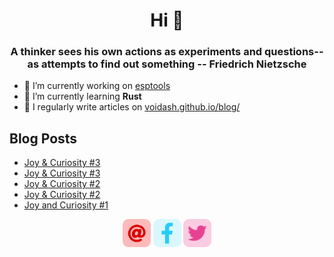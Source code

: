 <h1 align="center">Hi 👋</h1>
<h3 align="center">A thinker sees his own actions as experiments and questions--as attempts to find out something -- Friedrich Nietzsche</h3>

- 🔭 I’m currently working on [esptools](https://twitter.com/esp_tools)
- 🌱 I’m currently learning **Rust**
- 📝 I regularly write articles on [voidash.github.io/blog/](https://voidash.github.io/blog/)


<h2 align="left"> Blog Posts</h2>
 
<!-- BLOG-POST-LIST:START -->
- [Joy &amp; Curiosity #3](https://thapa-ashish.com.np/blog/joy-and-curiosity/2025/3/)
- [Joy &amp; Curiosity #3](https://thapa-ashish.com.np/blog/joy-and-curiosity/2025/3/)
- [Joy &amp; Curiosity #2](https://thapa-ashish.com.np/blog/joy-and-curiosity/2025/2/)
- [Joy &amp; Curiosity #2](https://thapa-ashish.com.np/blog/joy-and-curiosity/2025/2/)
- [Joy and Curiosity #1](https://thapa-ashish.com.np/blog/joy-and-curiosity/2025/1/)
<!-- BLOG-POST-LIST:END -->



<p align="center">
  <a target= "_blank" href="mailto:ashish.thapa477@gmail.com" alt="Mail"><img height='45' src="./icons/email.png"></a>
  <a target= "_blank" href="https://www.facebook.com/voidash" alt="Facebook"><img height='45' src="./icons/facebook.png"></a>
  <a target= "_blank" href="https://twitter.com/rifeash" alt="Twitter"><img height='45' src="./icons/twitter.png"></a>
</p>



